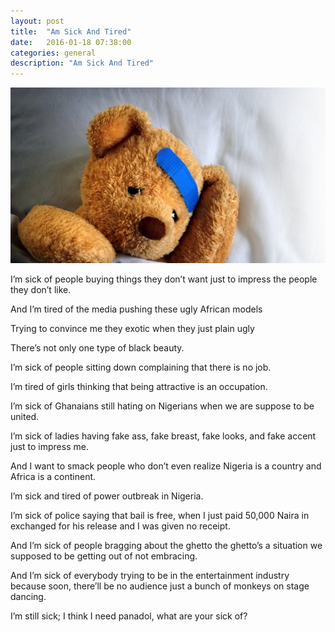 ```yaml
---
layout: post
title:  "Am Sick And Tired"
date:   2016-01-18 07:38:00
categories: general
description: "Am Sick And Tired"
---
```




<img src="/assets/article_images/am-sick-and-tired/asat.png"/>


I’m sick of people buying things they don’t want just to impress the people they don’t like.

And I’m tired of the media pushing these ugly African models

Trying to convince me they exotic when they just plain ugly

There’s not only one type of black beauty.

I’m sick of people sitting down complaining that there is no job.

I’m tired of girls thinking that being attractive is an occupation.

I’m sick of Ghanaians still hating on Nigerians when we are suppose to be united.

I’m sick of ladies having fake ass, fake breast, fake looks, and fake accent just to impress me.

And I want to smack people who don’t even realize Nigeria is a country and Africa is a continent.

I’m sick and tired of power outbreak in Nigeria.

I’m sick of police saying that bail is free, when I just paid 50,000 Naira in exchanged for his release and I was given no receipt.

And I’m sick of people bragging about the ghetto
the ghetto’s a situation we supposed to be getting out of not embracing.

And I’m sick of everybody trying to be in the entertainment industry
because soon, there’ll be no audience just a bunch of monkeys on stage dancing.

I’m still sick; I think I need panadol, what are your sick of?